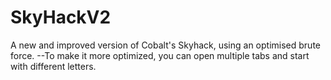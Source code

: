 # SkyHackV2
A new and improved version of Cobalt's Skyhack, using an optimised brute force.
--To make it more optimized, you can open multiple tabs and start with different letters.
